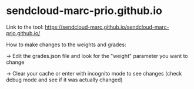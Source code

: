 # sendcloud-marc-prio.github.io

Link to the tool: https://sendcloud-marc.github.io/sendcloud-marc-prio.github.io/

How to make changes to the weights and grades:

-> Edit the grades.json file and look for the "weight" parameter you want to change

-> Clear your cache or enter with incognito mode to see changes (check debug mode and see if it was actually changed)
